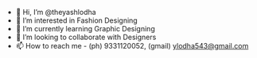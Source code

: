 - 👋 Hi, I’m @theyashlodha
- 👀 I’m interested in Fashion Designing
- 🌱 I’m currently learning Graphic Designing
- 💞️ I’m looking to collaborate with Designers
- 📫 How to reach me - (ph) 9331120052, (gmail) ylodha543@gmail.com

<!---
theyashlodha/theyashlodha is a ✨ special ✨ repository because its `README.md` (this file) appears on your GitHub profile.
You can click the Preview link to take a look at your changes.
--->
